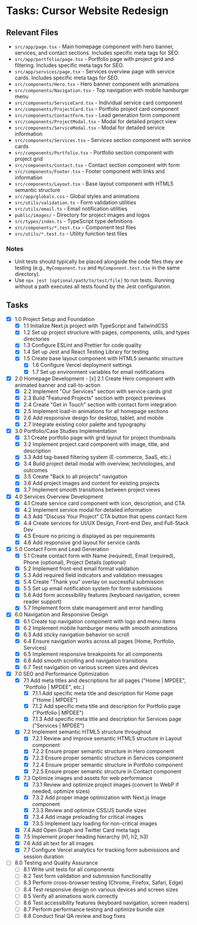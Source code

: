 # Tasks: Cursor Website Redesign

## Relevant Files

- `src/app/page.tsx` - Main homepage component with hero banner, services, and contact sections. Includes specific meta tags for SEO.
- `src/app/portfolio/page.tsx` - Portfolio page with project grid and filtering. Includes specific meta tags for SEO.
- `src/app/services/page.tsx` - Services overview page with service cards. Includes specific meta tags for SEO.
- `src/components/Hero.tsx` - Hero banner component with animations
- `src/components/Navigation.tsx` - Top navigation with mobile hamburger menu
- `src/components/ServiceCard.tsx` - Individual service card component
- `src/components/ProjectCard.tsx` - Portfolio project card component
- `src/components/ContactForm.tsx` - Lead generation form component
- `src/components/ProjectModal.tsx` - Modal for detailed project view
- `src/components/ServiceModal.tsx` - Modal for detailed service information
- `src/components/Services.tsx` - Services section component with service cards
- `src/components/Portfolio.tsx` - Portfolio section component with project grid
- `src/components/Contact.tsx` - Contact section component with form
- `src/components/Footer.tsx` - Footer component with links and information
- `src/components/Layout.tsx` - Base layout component with HTML5 semantic structure
- `src/app/globals.css` - Global styles and animations
- `src/utils/validation.ts` - Form validation utilities
- `src/utils/email.ts` - Email notification utilities
- `public/images/` - Directory for project images and logos
- `src/types/index.ts` - TypeScript type definitions
- `src/components/*.test.tsx` - Component test files
- `src/utils/*.test.ts` - Utility function test files

### Notes

- Unit tests should typically be placed alongside the code files they are testing (e.g., `MyComponent.tsx` and `MyComponent.test.tsx` in the same directory).
- Use `npx jest [optional/path/to/test/file]` to run tests. Running without a path executes all tests found by the Jest configuration.

## Tasks

- [x] 1.0 Project Setup and Foundation
  - [x] 1.1 Initialize Next.js project with TypeScript and TailwindCSS
  - [x] 1.2 Set up project structure with pages, components, utils, and types directories
  - [x] 1.3 Configure ESLint and Prettier for code quality
  - [x] 1.4 Set up Jest and React Testing Library for testing
  - [x] 1.5 Create base layout component with HTML5 semantic structure
    - [x] 1.6 Configure Vercel deployment settings
    - [x] 1.7 Set up environment variables for email notifications
- [x] 2.0 Homepage Development - [x] 2.1 Create Hero component with animated banner and call-to-action
  - [x] 2.2 Implement "Our Services" section with service cards grid
  - [x] 2.3 Build "Featured Projects" section with project previews
  - [x] 2.4 Create "Get in Touch" section with contact form integration
  - [x] 2.5 Implement load-in animations for all homepage sections
  - [x] 2.6 Add responsive design for desktop, tablet, and mobile
  - [x] 2.7 Integrate existing color palette and typography
- [x] 3.0 Portfolio/Case Studies Implementation
  - [x] 3.1 Create portfolio page with grid layout for project thumbnails
  - [x] 3.2 Implement project card component with image, title, and description
  - [x] 3.3 Add tag-based filtering system (E-commerce, SaaS, etc.)
  - [x] 3.4 Build project detail modal with overview, technologies, and outcomes
  - [x] 3.5 Create "Back to all projects" navigation
  - [x] 3.6 Add project images and content for existing projects
  - [x] 3.7 Implement smooth transitions between project views
- [x] 4.0 Services Overview Development
  - [x] 4.1 Create service card component with icon, description, and CTA
  - [x] 4.2 Implement service modal for detailed information
  - [x] 4.3 Add "Discuss Your Project" CTA button that opens contact form
  - [x] 4.4 Create services for UI/UX Design, Front-end Dev, and Full-Stack Dev
  - [x] 4.5 Ensure no pricing is displayed as per requirements
  - [x] 4.6 Add responsive grid layout for service cards
- [x] 5.0 Contact Form and Lead Generation
  - [x] 5.1 Create contact form with Name (required), Email (required), Phone (optional), Project Details (optional)
  - [x] 5.2 Implement front-end email format validation
  - [x] 5.3 Add required field indicators and validation messages
  - [x] 5.4 Create "Thank you" overlay on successful submission
  - [x] 5.5 Set up email notification system for form submissions
  - [x] 5.6 Add form accessibility features (keyboard navigation, screen reader support)
  - [x] 5.7 Implement form state management and error handling
- [x] 6.0 Navigation and Responsive Design
  - [x] 6.1 Create top navigation component with logo and menu items
  - [x] 6.2 Implement mobile hamburger menu with smooth animations
  - [x] 6.3 Add sticky navigation behavior on scroll
  - [x] 6.4 Ensure navigation works across all pages (Home, Portfolio, Services)
  - [x] 6.5 Implement responsive breakpoints for all components
  - [x] 6.6 Add smooth scrolling and navigation transitions
  - [x] 6.7 Test navigation on various screen sizes and devices
- [x] 7.0 SEO and Performance Optimization
  - [x] 7.1 Add meta titles and descriptions for all pages ("Home | MPDEE", "Portfolio | MPDEE", etc.)
    - [x] 7.1.1 Add specific meta title and description for Home page ("Home | MPDEE")
    - [x] 7.1.2 Add specific meta title and description for Portfolio page ("Portfolio | MPDEE")
    - [x] 7.1.3 Add specific meta title and description for Services page ("Services | MPDEE")
  - [x] 7.2 Implement semantic HTML5 structure throughout
    - [x] 7.2.1 Review and improve semantic HTML5 structure in Layout component
    - [x] 7.2.2 Ensure proper semantic structure in Hero component  
    - [x] 7.2.3 Ensure proper semantic structure in Services component
    - [x] 7.2.4 Ensure proper semantic structure in Portfolio component
    - [x] 7.2.5 Ensure proper semantic structure in Contact component
  - [x] 7.3 Optimize images and assets for web performance
    - [x] 7.3.1 Review and optimize project images (convert to WebP if needed, optimize sizes)
    - [x] 7.3.2 Add proper image optimization with Next.js Image component
    - [x] 7.3.3 Review and optimize CSS/JS bundle sizes
    - [x] 7.3.4 Add image preloading for critical images
    - [x] 7.3.5 Implement lazy loading for non-critical images
  - [x] 7.4 Add Open Graph and Twitter Card meta tags
  - [x] 7.5 Implement proper heading hierarchy (h1, h2, h3)
  - [x] 7.6 Add alt text for all images
  - [x] 7.7 Configure Vercel analytics for tracking form submissions and session duration
- [ ] 8.0 Testing and Quality Assurance
  - [ ] 8.1 Write unit tests for all components
  - [ ] 8.2 Test form validation and submission functionality
  - [ ] 8.3 Perform cross-browser testing (Chrome, Firefox, Safari, Edge)
  - [ ] 8.4 Test responsive design on various devices and screen sizes
  - [ ] 8.5 Verify all animations work correctly
  - [ ] 8.6 Test accessibility features (keyboard navigation, screen readers)
  - [ ] 8.7 Perform performance testing and optimize bundle size
  - [ ] 8.8 Conduct final QA review and bug fixes
